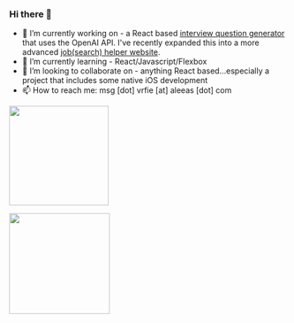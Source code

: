 ### Hi there 👋

<!--
**anonmouse1/anonmouse1** is a ✨ _special_ ✨ repository because its `README.md` (this file) appears on your GitHub profile.

Here are some ideas to get you started:
- 🤔 I’m looking for help with ... 
- 💬 Ask me about ...

-->
<!-- Your badges -->
- 🔭 I’m currently working on - a React based [interview question generator](https://openai-interview-question-generator.vercel.app/) that uses the OpenAI API. I've recently expanded this into a more advanced [job(search) helper website](https://openai-job-helper.vercel.app/).
- 🌱 I’m currently learning - React/Javascript/Flexbox
- 👯 I’m looking to collaborate on - anything React based...especially a project that includes some native iOS development
- 📫 How to reach me: msg [dot] vrfie [at] aleeas [dot] com




                
  
 


<img height="180" src="https://github-readme-stats.vercel.app/api?username=anonmouse1&show_icons=true&hide_border=true&&count_private=true&include_all_commits=true" />

<p float="left">	
  <img height="182" src="https://github-readme-stats.vercel.app/api/top-langs/?username=anonmouse1&layout=compact&langs_count=10"/>	
</p>



